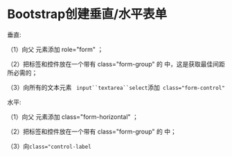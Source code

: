 # Bootstrap创建垂直/水平表单

垂直:

（1）向⽗  元素添加 role="form" ；

（2）把标签和控件放在⼀个带有 class="form-group" 的  中，这是获取最佳间距 所必需的；

（3）向所有的⽂本元素 ` input``textarea``select`添加` class="form-control"`

水平:

（1）向⽗  元素添加 class="form-horizontal" ；

（2）把标签和控件放在⼀个带有 class="form-group" 的  中；

（3）向`class="control-label`